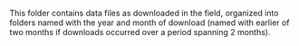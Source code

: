 This folder contains data files as downloaded in the field, organized into folders named with the year and month of download (named with earlier of two months if downloads occurred over a period spanning 2 months).
